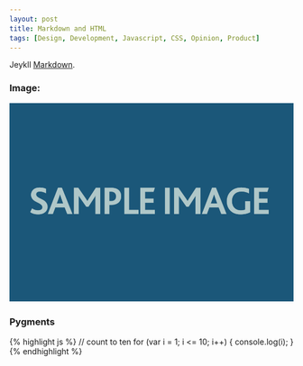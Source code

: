 ```yaml
---
layout: post
title: Markdown and HTML
tags: [Design, Development, Javascript, CSS, Opinion, Product]
---
```


Jeykll [Markdown](http://daringfireball.net/projects/markdown/syntax).

### Image:

![A funky image](/img/_TEST.png)

### Pygments

{% highlight js %}
// count to ten
for (var i = 1; i <= 10; i++) {
    console.log(i);
}
{% endhighlight %}